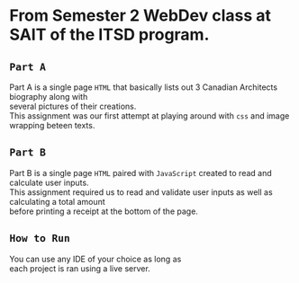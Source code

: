 # From Semester 2 WebDev class at SAIT of the ITSD program.

## `Part A`
Part A is a single page `HTML` that basically lists out 3 Canadian Architects biography along with\
several pictures of their creations.\
This assignment was our first attempt at playing around with `css` and image wrapping beteen texts.

## `Part B`
Part B is a single page `HTML` paired with `JavaScript` created to read and calculate user inputs.\
This assignment required us to read and validate user inputs as well as calculating a total amount\
before printing a receipt at the bottom of the page.

## `How to Run`
You can use any IDE of your choice as long as \
each project is ran using a live server.
